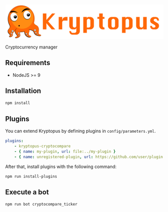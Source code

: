 ![Kryptopus](static/src/img/logo/Kryptopus.png)

Cryptocurrency manager

Requirements
------------

* NodeJS >= 9


Installation
------------

```bash
npm install
```


Plugins
-------

You can extend Kryptopus by defining plugins in `config/parameters.yml`.

```yaml
plugins:
    - kryptopus-cryptocompare
    - { name: my-plugin, url: file:../my-plugin }
    - { name: unregistered-plugin, url: https://github.com/user/plugin.git }
```

After that, install plugins with the following command:

```bash
npm run install-plugins
```


Execute a bot
-------------

```bash
npm run bot cryptocompare_ticker
```



